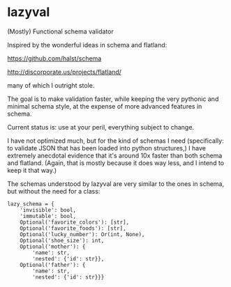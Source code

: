 lazyval
=======

(Mostly) Functional schema validator

Inspired by the wonderful ideas in schema and flatland: 

https://github.com/halst/schema

http://discorporate.us/projects/flatland/

many of which I outright stole.

The goal is to make validation faster, while keeping the very pythonic and minimal schema style, at the expense of more advanced features in schema.

Current status is: use at your peril, everything subject to change.

I have not optimized much, but for the kind of schemas I need (specifically: to validate JSON that has been loaded into python structures,) I have extremely anecdotal evidence that it's around 10x faster than both schema and flatland. (Again, that is mostly because it does way less, and I intend to keep it that way.)

The schemas understood by lazyval are very similar to the ones in schema, but without the need for a class:

    lazy_schema = {
        'invisible': bool,
        'immutable': bool,
        Optional('favorite_colors'): [str],
        Optional('favorite_foods'): [str],
        Optional('lucky_number'): Or(int, None),
        Optional('shoe_size'): int,
        Optional('mother'): {
            'name': str,
            'nested': {'id': str}},
        Optional('father'): {
            'name': str,
            'nested': {'id': str}}}
